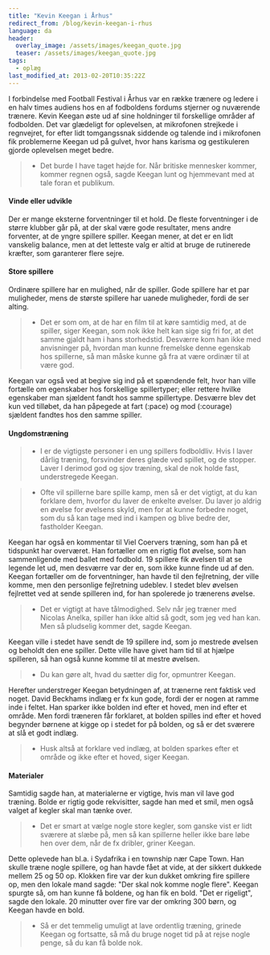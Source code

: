 ```yaml
---
title: "Kevin Keegan i Århus"
redirect_from: /blog/kevin-keegan-i-rhus
language: da
header:
  overlay_image: /assets/images/keegan_quote.jpg
  teaser: /assets/images/keegan_quote.jpg
tags:
  - oplæg
last_modified_at: 2013-02-20T10:35:22Z
---
```


I forbindelse med Football Festival i Århus var en række trænere og ledere i en halv times audiens hos en af fodboldens fordums stjerner og nuværende trænere. Kevin Keegan øste ud af sine holdninger til forskellige områder af fodbolden. Det var glædeligt for oplevelsen, at mikrofonen strejkede i regnvejret, for efter lidt tomgangssnak siddende og talende ind i mikrofonen fik problemerne Keegan ud på gulvet, hvor hans karisma og gestikuleren gjorde oplevelsen meget bedre.

> - Det burde I have taget højde for. Når britiske mennesker kommer, kommer regnen også, sagde Keegan lunt og hjemmevant med at tale foran et publikum.

#### Vinde eller udvikle

Der er mange eksterne forventninger til et hold. De fleste forventninger i de større klubber går på, at der skal være gode resultater, mens andre forventer, at de yngre spillere spiller. Keegan mener, at det er en lidt vanskelig balance, men at det letteste valg er altid at bruge de rutinerede kræfter, som garanterer flere sejre.

#### Store spillere

Ordinære spillere har en mulighed, når de spiller. Gode spillere har et par muligheder, mens de største spillere har uanede muligheder, fordi de ser alting.

> - Det er som om, at de har en film til at køre samtidig med, at de spiller, siger Keegan, som nok ikke helt kan sige sig fri for, at det samme gjaldt ham i hans storhedstid. Desværre kom han ikke med anvisninger på, hvordan man kunne fremelske denne egenskab hos spillerne, så man måske kunne gå fra at være ordinær til at være god.

Keegan var også ved at begive sig ind på et spændende felt, hvor han ville fortælle om egenskaber hos forskellige spillertyper; eller rettere hvilke egenskaber man sjældent fandt hos samme spillertype. Desværre blev det kun ved tilløbet, da han påpegede at fart (:pace) og mod (:courage) sjældent fandtes hos den samme spiller.

#### Ungdomstræning

> - I er de vigtigste personer i en ung spillers fodboldliv. Hvis I laver dårlig træning, forsvinder deres glæde ved spillet, og de stopper. Laver I derimod god og sjov træning, skal de nok holde fast, understregede Keegan.

> - Ofte vil spillerne bare spille kamp, men så er det vigtigt, at du kan forklare dem, hvorfor du laver de enkelte øvelser. Du laver jo aldrig en øvelse for øvelsens skyld, men for at kunne forbedre noget, som du så kan tage med ind i kampen og blive bedre der, fastholder Keegan.

Keegan har også en kommentar til Viel Coervers træning, som han på et tidspunkt har overværet. Han fortæller om en rigtig flot øvelse, som han sammenligende med ballet med fodbold. 19 spillere fik øvelsen til at se legende let ud, men desværre var der en, som ikke kunne finde ud af den. Keegan fortæller om de forventninger, han havde til den fejlretning, der ville komme, men den personlige fejlretning udeblev. I stedet blev øvelsen fejlrettet ved at sende spilleren ind, for han spolerede jo trænerens øvelse.

> - Det er vigtigt at have tålmodighed. Selv når jeg træner med Nicolas Anelka, spiller han ikke altid så godt, som jeg ved han kan. Men så pludselig kommer det, sagde Keegan.

Keegan ville i stedet have sendt de 19 spillere ind, som jo mestrede øvelsen og beholdt den ene spiller. Dette ville have givet ham tid til at hjælpe spilleren, så han også kunne komme til at mestre øvelsen.

> - Du kan gøre alt, hvad du sætter dig for, opmuntrer Keegan.

Herefter understreger Keegan betydningen af, at trænerne rent faktisk ved noget. David Beckhams indlæg er fx kun gode, fordi der er nogen at ramme inde i feltet. Han sparker ikke bolden ind efter et hoved, men ind efter et område. Men fordi træneren får forklaret, at bolden spilles ind efter et hoved begynder børnene at kigge op i stedet for på bolden, og så er det sværere at slå et godt indlæg.

> - Husk altså at forklare ved indlæg, at bolden sparkes efter et område og ikke efter et hoved, siger Keegan.

#### Materialer

Samtidig sagde han, at materialerne er vigtige, hvis man vil lave god træning. Bolde er rigtig gode rekvisitter, sagde han med et smil, men også valget af kegler skal man tænke over.

> - Det er smart at vælge nogle store kegler, som ganske vist er lidt sværere at slæbe på, men så kan spillerne heller ikke bare løbe hen over dem, når de fx dribler, griner Keegan.

Dette oplevede han bl.a. i Sydafrika i en township nær Cape Town. Han skulle træne nogle spillere, og han havde fået at vide, at der sikkert dukkede mellem 25 og 50 op. Klokken fire var der kun dukket omkring fire spillere op, men den lokale mand sagde: "Der skal nok komme nogle flere". Keegan spurgte så, om han kunne få boldene, og han fik en bold. "Det er rigeligt", sagde den lokale. 20 minutter over fire var der omkring 300 børn, og Keegan havde en bold.

> - Så er det temmelig umuligt at lave ordentlig træning, grinede Keegan og fortsatte, så må du bruge noget tid på at rejse nogle penge, så du kan få bolde nok.
